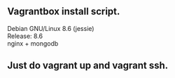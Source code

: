 ## Vagrantbox install script.  

Debian GNU/Linux 8.6 (jessie)  
Release:	8.6  
nginx + mongodb  

## Just do vagrant up and vagrant ssh.  
